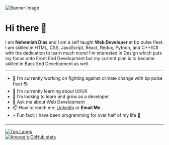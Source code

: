 ![Banner Image](https://github.com/SWELLZ/SWELLZ/blob/main/Banner.png)
# Hi there 👋

I am **Nehemiah Dias** and I am a self taught **Web Developer** at bp pulse fleet. I am skilled in HTML, CSS, JavaScript, React, Redux, Python, and C++/C# with the dedication to learn much more! I'm interested in Design which puts my focus onto Front End Development but my current plan is to become skilled in Back End Development as well.  

---
- 🔭 I’m currently working on fighting against climate change with bp pulse fleet 🌎
- 🌱 I’m currently learning about UI/UX
- 👯 I’m looking to learn and grow as a developer
- 💬 Ask me about Web Development 
- 📫 How to reach me: [LinkedIn](https://www.linkedin.com/in/nehemiah-dias-2504a61a1/) or **Email Me**
- ⚡ Fun fact: I have been programming for over half of my life 🤯
---
[![Top Langs](https://github-readme-stats.vercel.app/api/top-langs/?username=SWELLZ&theme=react&layout=compact)](https://github.com/SWELLZ/github-readme-stats)  
[![Anurag's GitHub stats](https://github-readme-stats.vercel.app/api?username=SWELLZ&theme=react)](https://github.com/SWELLZ/github-readme-stats)
<!--
**SWELLZ/SWELLZ** is a ✨ _special_ ✨ repository because its `README.md` (this file) appears on your GitHub profile.

Here are some ideas to get you started:

- 🔭 I’m currently working on ...
- 🌱 I’m currently learning ...
- 👯 I’m looking to collaborate on ...
- 🤔 I’m looking for help with ...
- 💬 Ask me about ...
- 📫 How to reach me: ...
- 😄 Pronouns: ...
- ⚡ Fun fact: ...
-->
